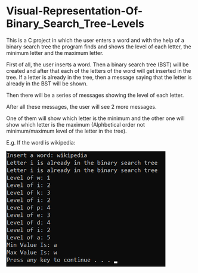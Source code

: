 # Visual-Representation-Of-Binary_Search_Tree-Levels
This is a C project in which the user enters a word and with the help of a binary search tree the program finds and shows the level of each letter,
the minimum letter and the maximum letter.

First of all, the user inserts a word. Then a binary search tree (BST) will be created and after that each of the letters of the word 
will get inserted in the tree. If a letter is already in the tree, then a message saying that the letter is already in the BST will be shown.

Then there will be a series of messages showing the level of each letter.

After all these messages, the user will see 2 more messages. 

One of them will show which letter is the minimum and the other one 
will show which letter is the maximum (Alphbetical order not minimum/maximum level of the letter in the tree). 

E.g. If the word is wikipedia:

![Code image](wikipedia.png)
